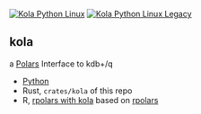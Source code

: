 [![Kola Python Linux](https://github.com/jshinonome/kola/actions/workflows/release-python-linux.yml/badge.svg)](https://github.com/jshinonome/kola/actions/workflows/release-python-linux.yml)
[![Kola Python Linux Legacy](https://github.com/jshinonome/kola/actions/workflows/release-python-linux-legacy.yml/badge.svg)](https://github.com/jshinonome/kola/actions/workflows/release-python-linux-legacy.yml)

## kola

a [Polars](https://pola-rs.github.io/polars/) Interface to kdb+/q

- [Python](py-kola/README.md)
- Rust, `crates/kola` of this repo
- R, [rpolars with kola](https://github.com/jshinonome/r-polars) based on [rpolars](https://github.com/pola-rs/r-polars)
